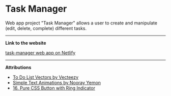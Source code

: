 # **Task Manager**

Web app project "Task Manager" allows a user to create and manipulate (edit, delete, complete) different tasks. 

---

**Link to the website**

[task-manager web app on Netlify](https://karetnikova-task-manager.netlify.app/)

---

**Attributions**

-  [To Do List Vectors by Vecteezy](https://www.vecteezy.com/free-vector/to-do-list)
-  [Simple Text Animations by Nooray Yemon](https://www.sliderrevolution.com/resources/css-text-animation/)
-  [16. Pure CSS Button with Ring Indicator](https://1stwebdesigner.com/20-amazing-pure-css-animated-buttons/)

